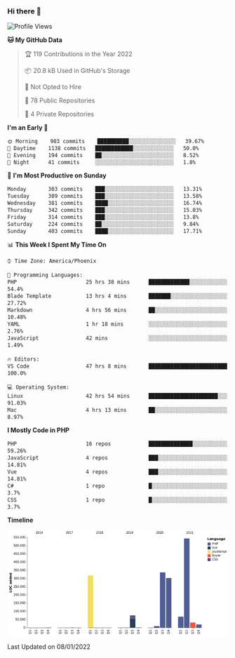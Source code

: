 ### Hi there 👋

<!--START_SECTION:waka-->
![Profile Views](http://img.shields.io/badge/Profile%20Views-0-blue)

**🐱 My GitHub Data** 

> 🏆 119 Contributions in the Year 2022
 > 
> 📦 20.8 kB Used in GitHub's Storage 
 > 
> 🚫 Not Opted to Hire
 > 
> 📜 78 Public Repositories 
 > 
> 🔑 4 Private Repositories  
 > 
**I'm an Early 🐤** 

```text
🌞 Morning    903 commits    ██████████░░░░░░░░░░░░░░░   39.67% 
🌆 Daytime    1138 commits   ████████████░░░░░░░░░░░░░   50.0% 
🌃 Evening    194 commits    ██░░░░░░░░░░░░░░░░░░░░░░░   8.52% 
🌙 Night      41 commits     ░░░░░░░░░░░░░░░░░░░░░░░░░   1.8%

```
📅 **I'm Most Productive on Sunday** 

```text
Monday       303 commits    ███░░░░░░░░░░░░░░░░░░░░░░   13.31% 
Tuesday      309 commits    ███░░░░░░░░░░░░░░░░░░░░░░   13.58% 
Wednesday    381 commits    ████░░░░░░░░░░░░░░░░░░░░░   16.74% 
Thursday     342 commits    ███░░░░░░░░░░░░░░░░░░░░░░   15.03% 
Friday       314 commits    ███░░░░░░░░░░░░░░░░░░░░░░   13.8% 
Saturday     224 commits    ██░░░░░░░░░░░░░░░░░░░░░░░   9.84% 
Sunday       403 commits    ████░░░░░░░░░░░░░░░░░░░░░   17.71%

```


📊 **This Week I Spent My Time On** 

```text
⌚︎ Time Zone: America/Phoenix

💬 Programming Languages: 
PHP                      25 hrs 38 mins      █████████████░░░░░░░░░░░░   54.4% 
Blade Template           13 hrs 4 mins       ███████░░░░░░░░░░░░░░░░░░   27.72% 
Markdown                 4 hrs 56 mins       ██░░░░░░░░░░░░░░░░░░░░░░░   10.48% 
YAML                     1 hr 18 mins        ░░░░░░░░░░░░░░░░░░░░░░░░░   2.76% 
JavaScript               42 mins             ░░░░░░░░░░░░░░░░░░░░░░░░░   1.49%

🔥 Editors: 
VS Code                  47 hrs 8 mins       █████████████████████████   100.0%

💻 Operating System: 
Linux                    42 hrs 54 mins      ██████████████████████░░░   91.03% 
Mac                      4 hrs 13 mins       ██░░░░░░░░░░░░░░░░░░░░░░░   8.97%

```

**I Mostly Code in PHP** 

```text
PHP                      16 repos            ██████████████░░░░░░░░░░░   59.26% 
JavaScript               4 repos             ███░░░░░░░░░░░░░░░░░░░░░░   14.81% 
Vue                      4 repos             ███░░░░░░░░░░░░░░░░░░░░░░   14.81% 
C#                       1 repo              █░░░░░░░░░░░░░░░░░░░░░░░░   3.7% 
CSS                      1 repo              █░░░░░░░░░░░░░░░░░░░░░░░░   3.7%

```


**Timeline**

![Chart not found](https://raw.githubusercontent.com/mikebronner/mikebronner/master/charts/bar_graph.png) 


 Last Updated on 08/01/2022
<!--END_SECTION:waka-->

<!--
**mikebronner/mikebronner** is a ✨ _special_ ✨ repository because its `README.md` (this file) appears on your GitHub profile.

Here are some ideas to get you started:

- 🔭 I’m currently working on ...
- 🌱 I’m currently learning ...
- 👯 I’m looking to collaborate on ...
- 🤔 I’m looking for help with ...
- 💬 Ask me about ...
- 📫 How to reach me: ...
- 😄 Pronouns: ...
- ⚡ Fun fact: ...
-->
